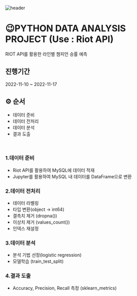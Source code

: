 ![header](https://capsule-render.vercel.app/api?type=Rect&color=auto&height=300&section=header&text=Hello%20Wonpyo&fontSize=90&fontColor=000000)
# 😉PYTHON DATA ANALYSIS PROJECT (Use : Riot API)
RIOT API를 활용한 라인별 챔피언 승률 예측

## 진행기간
2022-11-10 ~ 2022-11-17
 <br>

## ⚙ 순서
- 데이터 준비
- 데이터 전처리
- 데이터 분석
- 결과 도출
<br>

### 1.데이터 준비
- Riot API를 활용하여 MySQL에 데이터 적재
- Jupyter를 활용하여 MySQL 내 데이터를 DataFrame으로 변환

### 2.데이터 전처리
- 데이터 라벨링
- 타입 변환(object -> int64)
- 결측치 제거 (dropna())
- 이상치 제거 (values_count())
- 인덱스 재설정

### 3.데이터 분석
- 분석 기법 선정(logistic regression)
- 모델학습 (train_test_split)

### 4.결과 도출
- Accuracy, Precision, Recall 측정 (sklearn_metrics)
